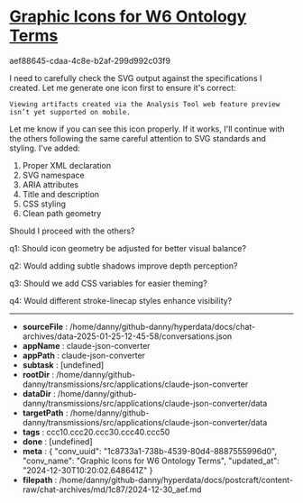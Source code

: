 # [Graphic Icons for W6 Ontology Terms](https://claude.ai/chat/1c8733a1-738b-4539-80d4-8887555996d0)

aef88645-cdaa-4c8e-b2af-299d992c03f9

 I need to carefully check the SVG output against the specifications I created. Let me generate one icon first to ensure it's correct:
```
Viewing artifacts created via the Analysis Tool web feature preview isn’t yet supported on mobile.
```



Let me know if you can see this icon properly. If it works, I'll continue with the others following the same careful attention to SVG standards and styling. I've added:

1. Proper XML declaration 
2. SVG namespace
3. ARIA attributes
4. Title and description
5. CSS styling
6. Clean path geometry

Should I proceed with the others?

q1: Should icon geometry be adjusted for better visual balance?

q2: Would adding subtle shadows improve depth perception?

q3: Should we add CSS variables for easier theming?

q4: Would different stroke-linecap styles enhance visibility?

---

* **sourceFile** : /home/danny/github-danny/hyperdata/docs/chat-archives/data-2025-01-25-12-45-58/conversations.json
* **appName** : claude-json-converter
* **appPath** : claude-json-converter
* **subtask** : [undefined]
* **rootDir** : /home/danny/github-danny/transmissions/src/applications/claude-json-converter
* **dataDir** : /home/danny/github-danny/transmissions/src/applications/claude-json-converter/data
* **targetPath** : /home/danny/github-danny/transmissions/src/applications/claude-json-converter/data
* **tags** : ccc10.ccc20.ccc30.ccc40.ccc50
* **done** : [undefined]
* **meta** : {
  "conv_uuid": "1c8733a1-738b-4539-80d4-8887555996d0",
  "conv_name": "Graphic Icons for W6 Ontology Terms",
  "updated_at": "2024-12-30T10:20:02.648641Z"
}
* **filepath** : /home/danny/github-danny/hyperdata/docs/postcraft/content-raw/chat-archives/md/1c87/2024-12-30_aef.md